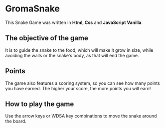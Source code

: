 # GromaSnake
This Snake Game was written in **Html, Css** and **JavaScript Vanilla**.

## The objective of the game
 It is to guide the snake to the food, which will make it grow in size, while avoiding the walls or the snake's body, as that will end the game.

## Points
The game also features a scoring system, so you can see how many points you have earned. The higher your score, the more points you will earn!

## How to play the game
Use the arrow keys or WDSA key combinations to move the snake around the board.
